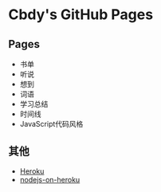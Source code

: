 # Cbdy's GitHub Pages

## Pages

- 书单
- 听说
- 想到
- 词语
- 学习总结
- 时间线
- JavaScript代码风格

## 其他

- [Heroku](http://heroku.jianzhao.org)
- [nodejs-on-heroku](http://heroku.jianzhao.org/nodejs-on-heroku.html)